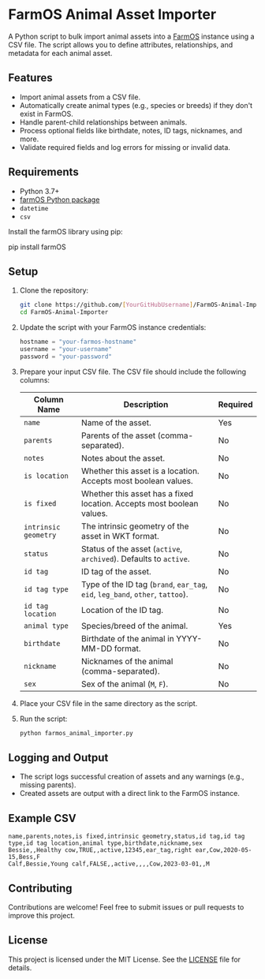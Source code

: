 
# FarmOS Animal Asset Importer

A Python script to bulk import animal assets into a [FarmOS](https://farmos.org/) instance using a CSV file. The script allows you to define attributes, relationships, and metadata for each animal asset.

## Features

- Import animal assets from a CSV file.
- Automatically create animal types (e.g., species or breeds) if they don't exist in FarmOS.
- Handle parent-child relationships between animals.
- Process optional fields like birthdate, notes, ID tags, nicknames, and more.
- Validate required fields and log errors for missing or invalid data.

## Requirements

- Python 3.7+
- [farmOS Python package](https://github.com/farmOS/farmOS.py)
- `datetime`
- `csv`

Install the farmOS library using pip:

pip install farmOS


## Setup

1. Clone the repository:
   ```bash
   git clone https://github.com/[YourGitHubUsername]/FarmOS-Animal-Importer.git
   cd FarmOS-Animal-Importer
   ```

2. Update the script with your FarmOS instance credentials:
   ```python
   hostname = "your-farmos-hostname"
   username = "your-username"
   password = "your-password"
   ```

3. Prepare your input CSV file. The CSV file should include the following columns:

   | Column Name           | Description                                                                                     | Required |
   |-----------------------|-------------------------------------------------------------------------------------------------|----------|
   | `name`                | Name of the asset.                                                                              | Yes      |
   | `parents`             | Parents of the asset (comma-separated).                                                        | No       |
   | `notes`               | Notes about the asset.                                                                          | No       |
   | `is location`         | Whether this asset is a location. Accepts most boolean values.                                  | No       |
   | `is fixed`            | Whether this asset has a fixed location. Accepts most boolean values.                           | No       |
   | `intrinsic geometry`  | The intrinsic geometry of the asset in WKT format.                                              | No       |
   | `status`              | Status of the asset (`active`, `archived`). Defaults to `active`.                                | No       |
   | `id tag`              | ID tag of the asset.                                                                            | No       |
   | `id tag type`         | Type of the ID tag (`brand`, `ear_tag`, `eid`, `leg_band`, `other`, `tattoo`).                  | No       |
   | `id tag location`     | Location of the ID tag.                                                                         | No       |
   | `animal type`         | Species/breed of the animal.                                                                    | Yes      |
   | `birthdate`           | Birthdate of the animal in YYYY-MM-DD format.                                                   | No       |
   | `nickname`            | Nicknames of the animal (comma-separated).                                                     | No       |
   | `sex`                 | Sex of the animal (`M`, `F`).                                                                   | No       |

4. Place your CSV file in the same directory as the script.

5. Run the script:
   ```bash
   python farmos_animal_importer.py
   ```

## Logging and Output

- The script logs successful creation of assets and any warnings (e.g., missing parents).
- Created assets are output with a direct link to the FarmOS instance.

## Example CSV

```csv
name,parents,notes,is fixed,intrinsic geometry,status,id tag,id tag type,id tag location,animal type,birthdate,nickname,sex
Bessie,,Healthy cow,TRUE,,active,12345,ear_tag,right ear,Cow,2020-05-15,Bess,F
Calf,Bessie,Young calf,FALSE,,active,,,,Cow,2023-03-01,,M
```

## Contributing

Contributions are welcome! Feel free to submit issues or pull requests to improve this project.

## License

This project is licensed under the MIT License. See the [LICENSE](LICENSE) file for details.
